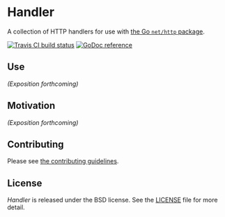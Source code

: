 # **Handler**

A collection of HTTP handlers for use with [the Go `net/http` package][net/http].


[![Travis CI build status](https://travis-ci.org/seh/handler.svg?branch=master)](https://travis-ci.org/seh/handler)
[![GoDoc reference](https://godoc.org/github.com/seh/handler?status.svg)](https://godoc.org/github.com/seh/handler)

## Use

_(Exposition forthcoming)_

## Motivation

_(Exposition forthcoming)_

## Contributing

Please see [the contributing guidelines](https://github.com/seh/handler/blob/master/CONTRIBUTING.md).

## License

_Handler_ is released under the BSD license. See the [LICENSE](https://github.com/seh/handler/blob/master/LICENSE) file for more detail.

[net/http]: https://golang.org/pkg/net/http/
